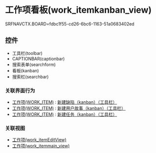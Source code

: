 # 工作项看板(work_itemkanban_view)  <!-- {docsify-ignore-all} -->

SRFNAVCTX.BOARD=fdbc1f55-cd26-6bc6-1163-51a0683402ed




## 控件
  * 工具栏(toolbar)
  * CAPTIONBAR(captionbar)
  * 搜索表单(searchform)
  * 看板(kanban)
  * 搜索栏(searchbar)


### 关联界面行为
  * [工作项(WORK_ITEM)](module/ProjMgmt/Work_item) : [新建缺陷（kanban）（工具栏）](module/ProjMgmt/Work_item#界面行为)
  * [工作项(WORK_ITEM)](module/ProjMgmt/Work_item) : [新建用户故事（kanban）（工具栏）](module/ProjMgmt/Work_item#界面行为)
  * [工作项(WORK_ITEM)](module/ProjMgmt/Work_item) : [新建任务（kanban）（工具栏）](module/ProjMgmt/Work_item#界面行为)

### 关联视图
  * [工作项(work_itemEditView)](app/view/work_itemEditView)
  * [工作项(work_itemmain_view)](app/view/work_itemmain_view)

<script>
 const { createApp } = Vue
  createApp({
    data() {
      return {
        message: '!'
      }
    }
  }).use(ElementPlus).mount('#app')
</script>